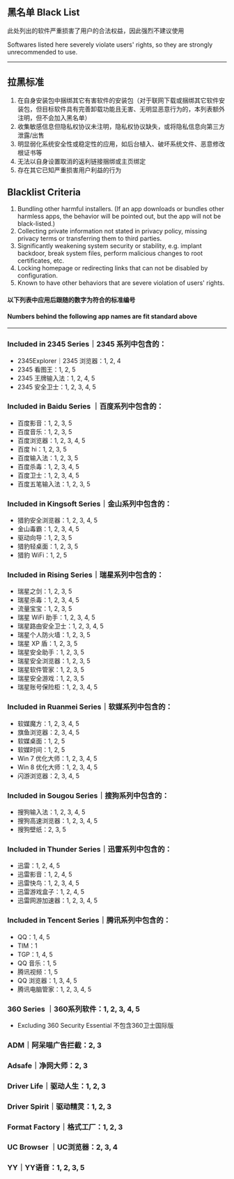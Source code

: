 ## 黑名单   Black List

此处列出的软件严重损害了用户的合法权益，因此强烈不建议使用

Softwares listed here severely violate users' rights, so they are strongly unrecommended to use.

---

## 拉黑标准

1. 在自身安装包中捆绑其它有害软件的安装包（对于联网下载或捆绑其它软件安装包，但目标软件具有完善卸载功能且无害、无明显恶意行为的，本列表额外注明，但不会加入黑名单）
2. 收集敏感信息但隐私权协议未注明，隐私权协议缺失，或将隐私信息向第三方泄露/出售
3. 明显弱化系统安全性或稳定性的应用，如后台植入、破坏系统文件、恶意修改根证书等
4. 无法以自身设置取消的返利链接捆绑或主页绑定
5. 存在其它已知严重损害用户利益的行为

## Blacklist Criteria

1. Bundling other harmful installers. \(If an app downloads or bundles other harmless apps, the behavior will be pointed out, but the app will not be black-listed.\)
2. Collecting private information not stated in privacy policy, missing privacy terms or transferring them to third parties.
3. Significantly weakening system security or stability, e.g. implant backdoor, break system files, perform malicious changes to root certificates, etc.
4. Locking homepage or redirecting links that can not be disabled by configuration.
5. Known to have other behaviors that are severe violation of users' rights.

#### 以下列表中应用后跟随的数字为符合的标准编号

#### Numbers behind the following app names are fit standard above

---

### Included in 2345 Series｜2345 系列中包含的：

* 2345Explorer｜2345 浏览器：1, 2, 4
* 2345 看图王：1, 2, 5
* 2345 王牌输入法：1, 2, 4, 5
* 2345 安全卫士：1, 2, 3, 4, 5

### Included in Baidu Series ｜百度系列中包含的：

* 百度影音：1, 2, 3, 5
* 百度音乐：1, 2, 3, 5
* 百度浏览器：1, 2, 3, 4, 5
* 百度 hi：1, 2, 3, 5
* 百度输入法：1, 2, 3, 5
* 百度杀毒：1, 2, 3, 4, 5
* 百度卫士：1, 2, 3, 4, 5
* 百度五笔输入法：1, 2, 3, 5

### Included in Kingsoft Series｜金山系列中包含的：

* 猎豹安全浏览器：1, 2, 3, 4, 5
* 金山毒霸：1, 2, 3, 4, 5
* 驱动向导：1, 2, 3, 5
* 猎豹轻桌面：1, 2, 3, 5
* 猎豹 WiFi：1, 2, 5

### Included in Rising Series｜瑞星系列中包含的：

* 瑞星之剑：1, 2, 3, 5
* 瑞星杀毒：1, 2, 3, 4, 5
* 流量宝宝：1, 2, 3, 5
* 瑞星 WiFi 助手：1, 2, 3, 4, 5
* 瑞星路由安全卫士：1, 2, 3, 4, 5
* 瑞星个人防火墙：1, 2, 3, 5
* 瑞星 XP 盾：1, 2, 3, 5
* 瑞星安全助手：1, 2, 3, 5
* 瑞星安全浏览器：1, 2, 3, 5
* 瑞星软件管家：1, 2, 3, 5
* 瑞星安全游戏：1, 2, 3, 5
* 瑞星账号保险柜：1, 2, 3, 4, 5

### Included in Ruanmei Series｜软媒系列中包含的：

* 软媒魔方：1, 2, 3, 4, 5
* 旗鱼浏览器：2, 3, 4, 5
* 软媒桌面：1, 2, 5
* 软媒时间：1, 2, 5
* Win 7 优化大师：1, 2, 3, 4, 5
* Win 8 优化大师：1, 2, 3, 4, 5
* 闪游浏览器：2, 3, 4, 5

### Included in Sougou Series｜搜狗系列中包含的：

* 搜狗输入法：1, 2, 3, 4, 5
* 搜狗高速浏览器：1, 2, 3, 4, 5
* 搜狗壁纸：2, 3, 5

### Included in Thunder Series｜迅雷系列中包含的：

* 迅雷：1, 2, 4, 5
* 迅雷影音：1, 2, 4, 5
* 迅雷快鸟：1, 2, 3, 4, 5
* 迅雷游戏盒子：1, 2, 4, 5
* 迅雷网游加速器：1, 2, 3, 4, 5

### Included in Tencent Series｜腾讯系列中包含的：

* QQ：1, 4, 5
* TIM：1
* TGP：1, 4, 5
* QQ 音乐：1, 5
* 腾讯视频：1, 5
* QQ 浏览器：1, 3, 4, 5
* 腾讯电脑管家：1, 2, 3, 4, 5

### 360 Series ｜360系列软件：1, 2, 3, 4, 5

* Excluding 360 Security Essential   不包含360卫士国际版

### ADM｜阿呆喵广告拦截：2, 3

### Adsafe｜净网大师：2, 3

### Driver Life｜驱动人生：1, 2, 3

### Driver Spirit｜驱动精灵：1, 2, 3

### Format Factory｜格式工厂：1, 2, 3

### UC Browser ｜UC浏览器：2, 3, 4

### YY｜YY语音：1, 2, 3, 5
